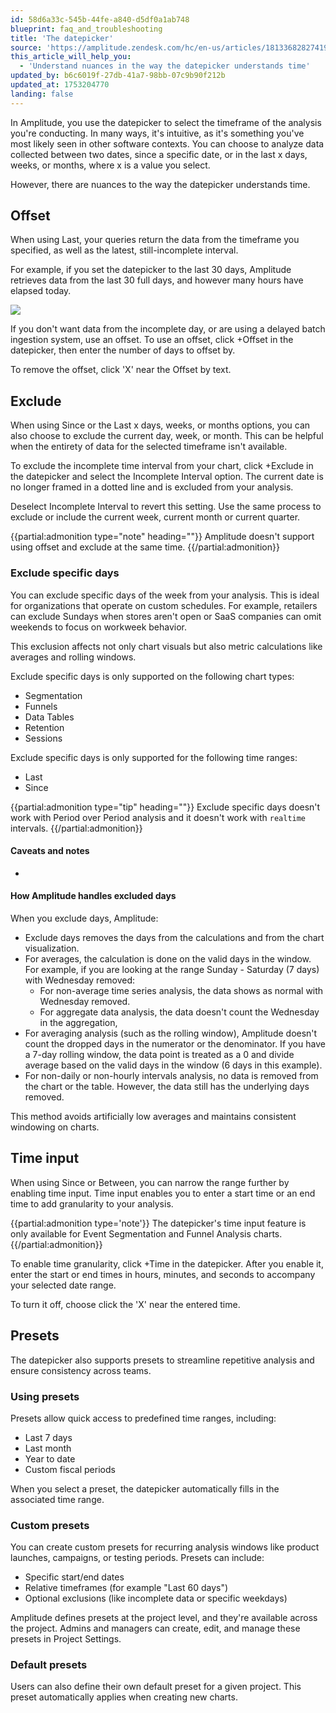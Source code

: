 ```yaml
---
id: 58d6a33c-545b-44fe-a840-d5df0a1ab748
blueprint: faq_and_troubleshooting
title: 'The datepicker'
source: 'https://amplitude.zendesk.com/hc/en-us/articles/18133682827419'
this_article_will_help_you:
  - 'Understand nuances in the way the datepicker understands time'
updated_by: b6c6019f-27db-41a7-98bb-07c9b90f212b
updated_at: 1753204770
landing: false
---
```

In Amplitude, you use the datepicker to select the timeframe of the analysis you're conducting. In many ways, it's intuitive, as it's something you've most likely seen in other software contexts. You can choose to analyze data collected between two dates, since a specific date, or in the last x days, weeks, or months, where x is a value you select. 

However, there are nuances to the way the datepicker understands time.

## Offset

When using Last, your queries return the data from the timeframe you specified, as well as the latest, still-incomplete interval.

For example, if you set the datepicker to the last 30 days, Amplitude retrieves data from the last 30 full days, and however many hours have elapsed today.

![](statamic://asset::help_center_conversions::faq/datepicker.png)

If you don't want data from the incomplete day, or are using a delayed batch ingestion system, use an offset. To use an offset, click +Offset in the datepicker, then enter the number of days to offset by.

To remove the offset, click 'X' near the Offset by text.

## Exclude

When using Since or the Last x days, weeks, or months options, you can also choose to exclude the current day, week, or month. This can be helpful when the entirety of data for the selected timeframe isn't available. 

To exclude the incomplete time interval from your chart, click +Exclude in the datepicker and select the Incomplete Interval option. The current date is no longer framed in a dotted line and is excluded from your analysis. 

Deselect Incomplete Interval to revert this setting. Use the same process to exclude or include the current week, current month or current quarter.

{{partial:admonition type="note" heading=""}}
Amplitude doesn't support using offset and exclude at the same time.
{{/partial:admonition}}

### Exclude specific days

You can exclude specific days of the week from your analysis. This is ideal for organizations that operate on custom schedules. For example, retailers can exclude Sundays when stores aren't open or SaaS companies can omit weekends to focus on workweek behavior.

This exclusion affects not only chart visuals but also metric calculations like averages and rolling windows.

Exclude specific days is only supported on the following chart types: 

* Segmentation
* Funnels
* Data Tables
* Retention
* Sessions

Exclude specific days is only supported for the following time ranges:

* Last
* Since

{{partial:admonition type="tip" heading=""}}
Exclude specific days doesn't work with Period over Period analysis and it doesn't work with `realtime` intervals.
{{/partial:admonition}}

#### Caveats and notes

* 

#### How Amplitude handles excluded days

When you exclude days, Amplitude:

* Exclude days removes the days from the calculations and from the chart visualization.
* For averages, the calculation is done on the valid days in the window. For example, if you are looking at the range Sunday - Saturday (7 days) with Wednesday removed:
    * For non-average time series analysis, the data shows as normal with Wednesday removed.
    * For aggregate data analysis, the data doesn't count the Wednesday in the aggregation,
* For averaging analysis (such as the rolling window), Amplitude doesn't count the dropped days in the numerator or the denominator. If you have a 7-day rolling window, the data point is treated as a 0 and divide average based on the valid days in the window (6 days in this example).
* For non-daily or non-hourly intervals analysis, no data is removed from the chart or the table. However, the data still has the underlying days removed.

This method avoids artificially low averages and maintains consistent windowing on charts.

## Time input

When using Since or Between, you can narrow the range further by enabling time input. Time input enables you to enter a start time or an end time to add granularity to your analysis. 

{{partial:admonition type='note'}}
The datepicker's time input feature is only available for Event Segmentation and Funnel Analysis charts.
{{/partial:admonition}}

To enable time granularity, click  +Time in the datepicker. After you enable it, enter the start or end times in hours, minutes, and seconds to accompany your selected date range.

To turn it off, choose click the 'X' near the entered time.

## Presets

The datepicker also supports presets to streamline repetitive analysis and ensure consistency across teams.

### Using presets

Presets allow quick access to predefined time ranges, including:

* Last 7 days
* Last month
* Year to date
* Custom fiscal periods

When you select a preset, the datepicker automatically fills in the associated time range.

### Custom presets

You can create custom presets for recurring analysis windows like product launches, campaigns, or testing periods. Presets can include:

* Specific start/end dates
* Relative timeframes (for example "Last 60 days")
* Optional exclusions (like incomplete data or specific weekdays)

Amplitude defines presets at the project level, and they're available across the project. Admins and managers can create, edit, and manage these presets in Project Settings.

### Default presets

Users can also define their own default preset for a given project. This preset automatically applies when creating new charts.
